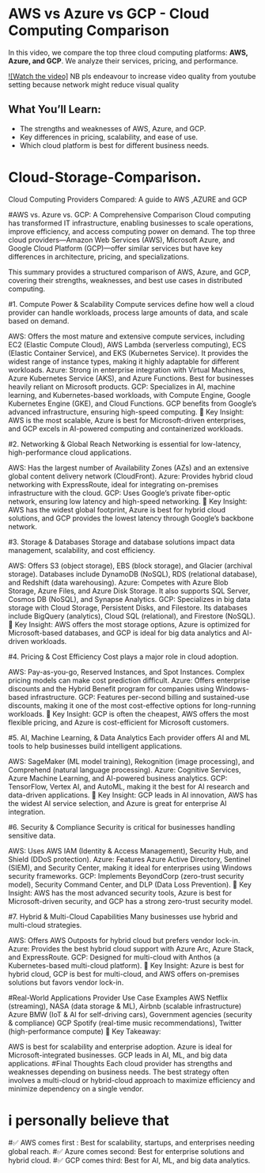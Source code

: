# AWS vs Azure vs GCP - Cloud Computing Comparison

In this video, we compare the top three cloud computing platforms: **AWS, Azure, and GCP**. We analyze their services, pricing, and performance.

[![Watch the video]](https://www.youtube.com/watch?v=Sl_jKlyR-nM)
NB pls endeavour to increase video quality from youtube setting because network might reduce visual quality 


## What You’ll Learn:
- The strengths and weaknesses of AWS, Azure, and GCP.
- Key differences in pricing, scalability, and ease of use.
- Which cloud platform is best for different business needs.


# Cloud-Storage-Comparison.
Cloud Computing Providers Compared: A guide to AWS ,AZURE and GCP

#AWS vs. Azure vs. GCP: A Comprehensive Comparison
Cloud computing has transformed IT infrastructure, enabling businesses to scale operations, improve efficiency, and access computing power on demand. The top three cloud providers—Amazon Web Services (AWS), Microsoft Azure, and Google Cloud Platform (GCP)—offer similar services but have key differences in architecture, pricing, and specializations.

This summary provides a structured comparison of AWS, Azure, and GCP, covering their strengths, weaknesses, and best use cases in distributed computing.

#1. Compute Power & Scalability
Compute services define how well a cloud provider can handle workloads, process large amounts of data, and scale based on demand.

AWS: Offers the most mature and extensive compute services, including EC2 (Elastic Compute Cloud), AWS Lambda (serverless computing), ECS (Elastic Container Service), and EKS (Kubernetes Service). It provides the widest range of instance types, making it highly adaptable for different workloads.
Azure: Strong in enterprise integration with Virtual Machines, Azure Kubernetes Service (AKS), and Azure Functions. Best for businesses heavily reliant on Microsoft products.
GCP: Specializes in AI, machine learning, and Kubernetes-based workloads, with Compute Engine, Google Kubernetes Engine (GKE), and Cloud Functions. GCP benefits from Google’s advanced infrastructure, ensuring high-speed computing.
📌 Key Insight:
AWS is the most scalable, Azure is best for Microsoft-driven enterprises, and GCP excels in AI-powered computing and containerized workloads.

#2. Networking & Global Reach
Networking is essential for low-latency, high-performance cloud applications.

AWS: Has the largest number of Availability Zones (AZs) and an extensive global content delivery network (CloudFront).
Azure: Provides hybrid cloud networking with ExpressRoute, ideal for integrating on-premises infrastructure with the cloud.
GCP: Uses Google’s private fiber-optic network, ensuring low latency and high-speed networking.
📌 Key Insight:
AWS has the widest global footprint, Azure is best for hybrid cloud solutions, and GCP provides the lowest latency through Google’s backbone network.

#3. Storage & Databases
Storage and database solutions impact data management, scalability, and cost efficiency.

AWS: Offers S3 (object storage), EBS (block storage), and Glacier (archival storage). Databases include DynamoDB (NoSQL), RDS (relational database), and Redshift (data warehousing).
Azure: Competes with Azure Blob Storage, Azure Files, and Azure Disk Storage. It also supports SQL Server, Cosmos DB (NoSQL), and Synapse Analytics.
GCP: Specializes in big data storage with Cloud Storage, Persistent Disks, and Filestore. Its databases include BigQuery (analytics), Cloud SQL (relational), and Firestore (NoSQL).
📌 Key Insight:
AWS offers the most storage options, Azure is optimized for Microsoft-based databases, and GCP is ideal for big data analytics and AI-driven workloads.

#4. Pricing & Cost Efficiency
Cost plays a major role in cloud adoption.

AWS: Pay-as-you-go, Reserved Instances, and Spot Instances. Complex pricing models can make cost prediction difficult.
Azure: Offers enterprise discounts and the Hybrid Benefit program for companies using Windows-based infrastructure.
GCP: Features per-second billing and sustained-use discounts, making it one of the most cost-effective options for long-running workloads.
📌 Key Insight:
GCP is often the cheapest, AWS offers the most flexible pricing, and Azure is cost-efficient for Microsoft customers.

#5. AI, Machine Learning, & Data Analytics
Each provider offers AI and ML tools to help businesses build intelligent applications.

AWS: SageMaker (ML model training), Rekognition (image processing), and Comprehend (natural language processing).
Azure: Cognitive Services, Azure Machine Learning, and AI-powered business analytics.
GCP: TensorFlow, Vertex AI, and AutoML, making it the best for AI research and data-driven applications.
📌 Key Insight:
GCP leads in AI innovation, AWS has the widest AI service selection, and Azure is great for enterprise AI integration.

#6. Security & Compliance
Security is critical for businesses handling sensitive data.

AWS: Uses AWS IAM (Identity & Access Management), Security Hub, and Shield (DDoS protection).
Azure: Features Azure Active Directory, Sentinel (SIEM), and Security Center, making it ideal for enterprises using Windows security frameworks.
GCP: Implements BeyondCorp (zero-trust security model), Security Command Center, and DLP (Data Loss Prevention).
📌 Key Insight:
AWS has the most advanced security tools, Azure is best for Microsoft-driven security, and GCP has a strong zero-trust security model.

#7. Hybrid & Multi-Cloud Capabilities
Many businesses use hybrid and multi-cloud strategies.

AWS: Offers AWS Outposts for hybrid cloud but prefers vendor lock-in.
Azure: Provides the best hybrid cloud support with Azure Arc, Azure Stack, and ExpressRoute.
GCP: Designed for multi-cloud with Anthos (a Kubernetes-based multi-cloud platform).
📌 Key Insight:
Azure is best for hybrid cloud, GCP is best for multi-cloud, and AWS offers on-premises solutions but favors vendor lock-in.

#Real-World Applications
Provider	Use Case Examples
AWS	Netflix (streaming), NASA (data storage & ML), Airbnb (scalable infrastructure)
Azure	BMW (IoT & AI for self-driving cars), Government agencies (security & compliance)
GCP	Spotify (real-time music recommendations), Twitter (high-performance compute)
📌 Key Takeaway:

AWS is best for scalability and enterprise adoption.
Azure is ideal for Microsoft-integrated businesses.
GCP leads in AI, ML, and big data applications.
#Final Thoughts
Each cloud provider has strengths and weaknesses depending on business needs. The best strategy often involves a multi-cloud or hybrid-cloud approach to maximize efficiency and minimize dependency on a single vendor.


# i personally believe that 
#✅ AWS comes first : Best for scalability, startups, and enterprises needing global reach.
#✅ Azure comes second: Best for enterprise solutions and hybrid cloud.
#✅ GCP comes third: Best for AI, ML, and big data analytics.

